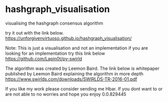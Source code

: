 # hashgraph_visualisation
visualising the hashgraph consensus algorithm

try it out with the link below.
https://unforgivenvirtuoso.github.io/hashgraph_visualisation/

Note: This is just a visualisation and not an implementation if you are looking for an implementation try this link below
https://github.com/Lapin0t/py-swirld

The algorithm was created by Leemon Baird. The link below is whitepaper published by Leemon Baird explaining the algorithm in more depth
https://www.swirlds.com/downloads/SWIRLDS-TR-2016-01.pdf

If you like my work please consider sending me Hbar. If you dont want to or are not able to no worries and hope you enjoy
0.0.829445

